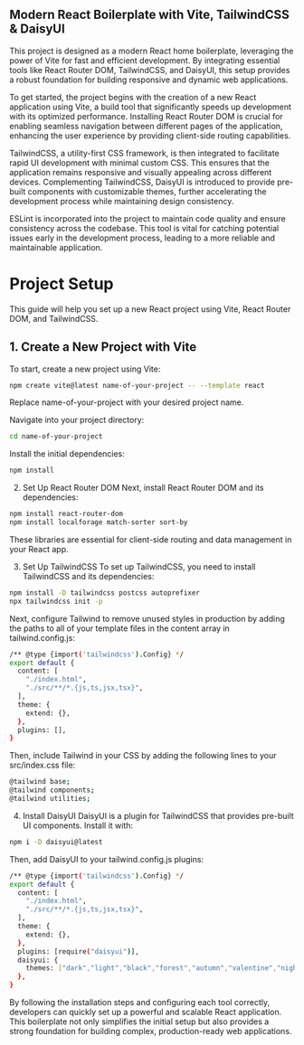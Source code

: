 ## Modern React Boilerplate with Vite, TailwindCSS & DaisyUI

This project is designed as a modern React home boilerplate, leveraging the power of Vite for fast and efficient development. By integrating essential tools like React Router DOM, TailwindCSS, and DaisyUI, this setup provides a robust foundation for building responsive and dynamic web applications. </br>

To get started, the project begins with the creation of a new React application using Vite, a build tool that significantly speeds up development with its optimized performance. Installing React Router DOM is crucial for enabling seamless navigation between different pages of the application, enhancing the user experience by providing client-side routing capabilities.</br>

TailwindCSS, a utility-first CSS framework, is then integrated to facilitate rapid UI development with minimal custom CSS. This ensures that the application remains responsive and visually appealing across different devices. Complementing TailwindCSS, DaisyUI is introduced to provide pre-built components with customizable themes, further accelerating the development process while maintaining design consistency.</br>

ESLint is incorporated into the project to maintain code quality and ensure consistency across the codebase. This tool is vital for catching potential issues early in the development process, leading to a more reliable and maintainable application.</br>


# Project Setup

This guide will help you set up a new React project using Vite, React Router DOM, and TailwindCSS.

## 1. Create a New Project with Vite

To start, create a new project using Vite:

```bash
npm create vite@latest name-of-your-project -- --template react
```
Replace name-of-your-project with your desired project name.

Navigate into your project directory:

```bash
cd name-of-your-project
```
Install the initial dependencies:

```bash
npm install
```
2. Set Up React Router DOM
Next, install React Router DOM and its dependencies:

```bash
npm install react-router-dom
npm install localforage match-sorter sort-by
```
These libraries are essential for client-side routing and data management in your React app.

3. Set Up TailwindCSS
To set up TailwindCSS, you need to install TailwindCSS and its dependencies:

```bash
npm install -D tailwindcss postcss autoprefixer
npx tailwindcss init -p
```
Next, configure Tailwind to remove unused styles in production by adding the paths to all of your template files in the content array in tailwind.config.js:

```bash
/** @type {import('tailwindcss').Config} */
export default {
  content: [
    "./index.html",
    "./src/**/*.{js,ts,jsx,tsx}",
  ],
  theme: {
    extend: {},
  },
  plugins: [],
}
```
Then, include Tailwind in your CSS by adding the following lines to your src/index.css file:

```bash
@tailwind base;
@tailwind components;
@tailwind utilities;
```

4. Install DaisyUI
DaisyUI is a plugin for TailwindCSS that provides pre-built UI components. Install it with:

```bash
npm i -D daisyui@latest
```
Then, add DaisyUI to your tailwind.config.js plugins:

```bash
/** @type {import('tailwindcss').Config} */
export default {
  content: [
    "./index.html",
    "./src/**/*.{js,ts,jsx,tsx}",
  ],
  theme: {
    extend: {},
  },
  plugins: [require("daisyui")],
  daisyui: {
    themes: ["dark","light","black","forest","autumn","valentine","night","dracula"],
  },
}
```

By following the installation steps and configuring each tool correctly, developers can quickly set up a powerful and scalable React application. This boilerplate not only simplifies the initial setup but also provides a strong foundation for building complex, production-ready web applications.</br>
